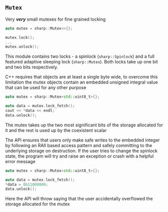 `Mutex`
---------

Very ***very*** small mutexes for fine grained locking

```c++
auto mutex = sharp::Mutex<>{};

mutex.lock();
...
mutex.unlock();
```

This module contains two locks - a spinlock (`sharp::Spinlock`) and a full
featured adaptive sleeping lock (`sharp::Mutex`).  Both locks take up one
bit and two bits respectively.

C++ requires that objects are at least a single byte wide, to overcome this
limitation the mutex objects contain an embedded unsigned integral value that
can be used for any other purpose

```c++
auto mutex = sharp::Mutex<std::uint8_t>{};

auto data = mutex.lock_fetch();
cout << *data << endl;
data.unlock();
```

The mutex takes up the two most significant bits of the storage allocated for
it and the rest is used up by the coexistent scalar

The API ensures that users only make safe writes to the embedded integer by
following an RAII based access pattern and safely committing to the underlying
storage on destruction.  If the user tries to change the spinlock state, the
program will try and raise an exception or crash with a helpful error message

```c++
auto mutex = sharp::Mutex<std::uint8_t>{};

auto data = mutex.lock_fetch();
*data = 0b11000000;
data.unlock();
```

Here the API will throw saying that the user accidentally overflowed the
storage allocated for the mutex
